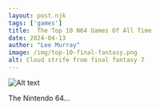 ```yaml
---
layout: post.njk 
tags: ['games']
title:  The Top 10 N64 Games Of All Time
date: 2024-04-13
author: "Lee Murray"
image: /img/top-10-final-fantasy.png
alt: Cloud strife from final fantasy 7
---
```


![Alt text](/img/fallout-pip-boy-replica.png "a title")

The Nintendo 64...